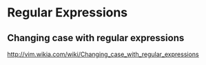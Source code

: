 # Regular Expressions

## Changing case with regular expressions

http://vim.wikia.com/wiki/Changing_case_with_regular_expressions
